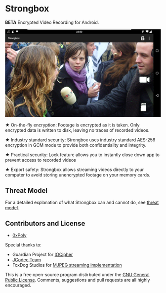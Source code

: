 Strongbox
=========
**BETA** Encrypted Video Recording for Android. 

![ScreenShot](screenshots/camera-screenshot-landscape.png)

★ On-the-fly encryption: Footage is encrypted as it is taken. Only encrypted data is written to disk, leaving no traces of recorded videos.

★ Industry standard security: Strongbox uses industry standard AES-256 encryption in GCM mode to provide both confidentiality and integrity.

★ Practical security: Lock feature allows you to instantly close down app to prevent access to recorded videos

★ Export safety: Strongbox allows streaming videos directly to your computer to avoid storing unencrypted footage on your memory cards.

## Threat Model ##
For a detailed explanation of what Strongbox can and cannot do, see [threat model](threat.md).

## Contributors and License ##

- [0xPoly](https://twitter.com/0xPoly)

Special thanks to:
* Guardian Project for [IOCipher](https://guardianproject.info/code/iocipher/)
* [JCodec Team](https://github.com/jcodec/jcodec)
* FoxDog Studios for [MJPEG streaming implementation](https://foxdogstudios.com/peepers)

This is a free open-source program distirbuted under the [GNU General Public License](/LICENSE). Comments, suggestions and pull requests are all highly encouraged.
